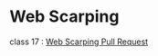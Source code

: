 # Web Scarping
class 17 : [Web Scarping Pull Request](https://github.com/Mohammad-Abdul-Ghafour/Web-Scarping/pull/1)